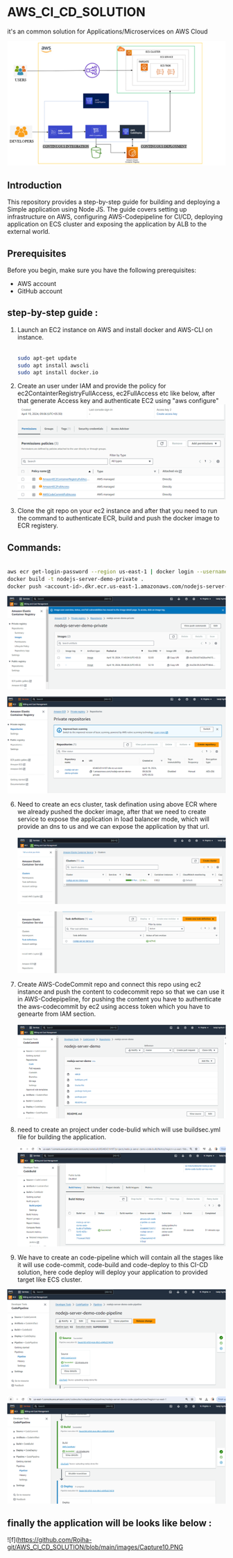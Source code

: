 # AWS_CI_CD_SOLUTION
it's an common solution for Applications/Microservices on AWS Cloud

![f](https://github.com/Rojha-git/AWS_CI_CD_SOLUTION/blob/main/images/AWS_CI_CD.PNG)

## Introduction
This repository provides a step-by-step guide for building and deploying a Simple application using Node JS. The guide covers setting up infrastructure on AWS, configuring AWS-Codepipeline for CI/CD, deploying application on ECS cluster and exposing the application by ALB to the external world.

## Prerequisites
Before you begin, make sure you have the following prerequisites:
- AWS account
- GitHub account

## step-by-step guide :

1. Launch an EC2 instance on AWS and install docker and AWS-CLI on instance.

    ```bash

    sudo apt-get update
    sudo apt install awscli
    sudo apt install docker.io

    ```
2. Create an user under IAM and provide the policy for ec2ContainterRegistryFullAccess, ec2FullAccess etc like below, after that generate Access key and authenticate EC2 using
    "aws configure"
   ![IAM-IMAGE](https://github.com/Rojha-git/AWS_CI_CD_SOLUTION/blob/main/images/aws_iam_policy.PNG)



4. Clone the git repo on your ec2 instance and after that you need to run the command to authenticate ECR, build and push the docker image to ECR registery.
   
## Commands:

```bash

aws ecr get-login-password --region us-east-1 | docker login --username AWS --password-stdin <account-id>.dkr.ecr.us-east-1.amazonaws.com
docker build -t nodejs-server-demo-private .
docker push <account-id>.dkr.ecr.us-east-1.amazonaws.com/nodejs-server-demo-private:latest

```

   ![ECR-IMAGE](https://github.com/Rojha-git/AWS_CI_CD_SOLUTION/blob/main/images/ECR_image.PNG)

   
   ![ECR-IMAGE](https://github.com/Rojha-git/AWS_CI_CD_SOLUTION/blob/main/images/Capture1.PNG)

6. Need to create an ecs cluster, task defination using above ECR where we already pushed the docker image, after that we need to create service to expose the application in load balancer mode, which will provide an dns to us and we can expose the application by that url.

   ![ECS_IMAGE](https://github.com/Rojha-git/AWS_CI_CD_SOLUTION/blob/main/images/Capture2.PNG)
   

   ![ECS_IMAGE](https://github.com/Rojha-git/AWS_CI_CD_SOLUTION/blob/main/images/Capture3.PNG)


8. Create AWS-CodeCommit repo and connect this repo using ec2 instance and push the content to codecommit repo so that we can use it in AWS-Codepipeline, for pushing the content you have to authenticate the aws-codecommit by ec2 using access token which you have to genearte from IAM section.

   ![CODE_COMMIT](https://github.com/Rojha-git/AWS_CI_CD_SOLUTION/blob/main/images/Capture5.PNG)
   

9. need to create an project under code-bulid which will use buildsec.yml file for building the application.

   ![Code_Build](https://github.com/Rojha-git/AWS_CI_CD_SOLUTION/blob/main/images/Capture8.PNG)

11. We have to create an code-pipeline which will contain all the stages like it will use code-commit, code-build and code-deploy to this CI-CD solution, here code deploy will deploy your application to provided target like ECS cluster.


  ![nnfff](https://github.com/Rojha-git/AWS_CI_CD_SOLUTION/blob/main/images/Capture6.PNG)

  
  ![f](https://github.com/Rojha-git/AWS_CI_CD_SOLUTION/blob/main/images/Capture7.PNG)

   
     
   ## finally the application will be looks like below :


![f](https://github.com/Rojha-git/AWS_CI_CD_SOLUTION/blob/main/images/Capture10.PNG




    

    
